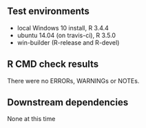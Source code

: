## Test environments
* local Windows 10 install, R 3.4.4
* ubuntu 14.04 (on travis-ci), R 3.5.0
* win-builder (R-release and R-devel)

## R CMD check results
There were no ERRORs, WARNINGs or NOTEs.

## Downstream dependencies
None at this time
